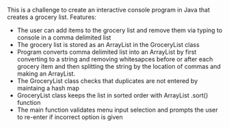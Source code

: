 
This is a challenge to create an interactive console program in Java that creates a grocery list. Features:
- The user can add items to the grocery list and remove them via typing to console in a comma delimited list
- The grocery list is stored as an ArrayList in the GroceryList class
- Program converts comma delimited list into an ArrayList by first converting to a string and removing whitesapces before or after each grocery item and then splitting the string by the location of commas and making an ArrayList. 
- The GroceryList class checks that duplicates are not entered by maintaing a hash map
- GroceryList class keeps the list in sorted order with ArrayList .sort() function
- The main function validates menu input selection and prompts the user to re-enter if incorrect option is given
